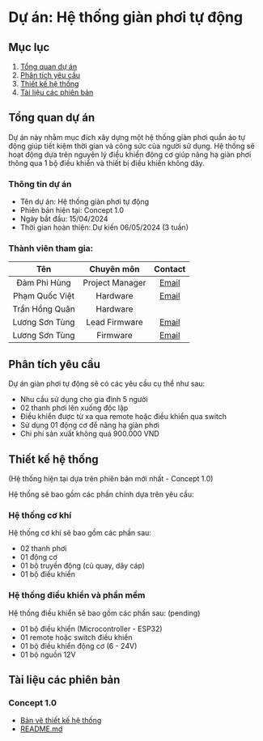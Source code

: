 # Dự án: Hệ thống giàn phơi tự động

## Mục lục

1. [Tổng quan dự án](#tổng-quan-dự-án)
2. [Phân tích yêu cầu](#phân-tích-yêu-cầu)
3. [Thiết kế hệ thống](#thiết-kế-hệ-thống)
4. [Tài liệu các phiên bản](#tài-liệu-các-phiên-bản)

## Tổng quan dự án

Dự án này nhằm mục đích xây dựng một hệ thống giàn phơi quần áo tự động giúp tiết kiệm thời gian và công sức của người sử dụng. Hệ thống sẽ hoạt động dựa trên nguyên lý điều khiển động cơ giúp nâng hạ giàn phơi thông qua 1 bộ điều khiển và thiết bị điều khiển không dây.

### Thông tin dự án

- Tên dự án: Hệ thống giàn phơi tự động
- Phiên bản hiện tại: Concept 1.0
- Ngày bắt đầu: 15/04/2024
- Thời gian hoàn thiện: Dự kiến 06/05/2024 (3 tuần)

### Thành viên tham gia:
Tên  | Chuyên môn  | Contact
:----------:|:-------------:|:-----------:
Đàm Phi Hùng   | Project Manager | [Email](mailto:anh898820@gmail.com)
Phạm Quốc Việt | Hardware        | [Email](mailto:astralnuts123@gmail.com)
Trần Hồng Quân | Hardware        | 
Lương Sơn Tùng | Lead Firmware   | [Email](mailto:sontunghero36@gmail.com)
Lương Sơn Tùng | Firmware        | [Email](mailto:everwellmax@gmail.com)

## Phân tích yêu cầu

Dự án giàn phơi tự động sẽ có các yêu cầu cụ thể như sau:
- Nhu cầu sử dụng cho gia đình 5 người
- 02 thanh phơi lên xuống độc lập
- Điều khiển được từ xa qua remote hoặc điều khiển qua switch
- Sử dụng 01 động cơ để nâng hạ giàn phơi
- Chi phí sản xuất không quá 900.000 VND

## Thiết kế hệ thống
(Hệ thống hiện tại dựa trên phiên bản mới nhất - Concept 1.0)

Hệ thống sẽ bao gồm các phần chính dựa trên yêu cầu:

### Hệ thống cơ khí

Hệ thống cơ khí sẽ bao gồm các phần sau:
- 02 thanh phơi
- 01 động cơ
- 01 bộ truyền động (củ quay, dây cáp)
- 01 bộ điều khiển

### Hệ thống điều khiển và phần mềm

Hệ thống điều khiển sẽ bao gồm các phần sau: (pending)
- 01 bộ điều khiển (Microcontroller - ESP32)
- 01 remote hoặc switch điều khiển 
- 01 bộ điều khiển động cơ (6 - 24V)
- 01 bộ nguồn 12V

## Tài liệu các phiên bản

### Concept 1.0

- [Bản vẽ thiết kế hệ thống](/documents/concept1.0/design.pdf)
- [README.md](/documents/concept1.0/README.md)